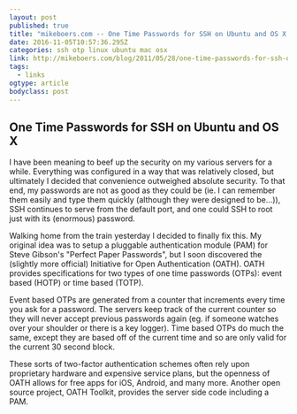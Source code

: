 ```yaml
---
layout: post
published: true
title: "mikeboers.com -- One Time Passwords for SSH on Ubuntu and OS X "
date: 2016-11-05T10:57:36.295Z
categories: ssh otp linux ubuntu mac osx
link: http://mikeboers.com/blog/2011/05/28/one-time-passwords-for-ssh-on-ubuntu-and-os-x
tags:
  - links
ogtype: article
bodyclass: post
---
```


## One Time Passwords for SSH on Ubuntu and OS X
I have been meaning to beef up the security on my various servers for a while. Everything was configured in a way that was relatively closed, but ultimately I decided that convenience outweighed absolute security. To that end, my passwords are not as good as they could be (ie. I can remember them easily and type them quickly (although they were designed to be...)), SSH continues to serve from the default port, and one could SSH to root just with its (enormous) password.

Walking home from the train yesterday I decided to finally fix this. My original idea was to setup a pluggable authentication module (PAM) for Steve Gibson's "Perfect Paper Passwords", but I soon discovered the (slightly more official) Initiative for Open Authentication (OATH). OATH provides specifications for two types of one time passwords (OTPs): event based (HOTP) or time based (TOTP).

Event based OTPs are generated from a counter that increments every time you ask for a password. The servers keep track of the current counter so they will never accept previous passwords again (eg. if someone watches over your shoulder or there is a key logger). Time based OTPs do much the same, except they are based off of the current time and so are only valid for the current 30 second block.

These sorts of two-factor authentication schemes often rely upon proprietary hardware and expensive service plans, but the openness of OATH allows for free apps for iOS, Android, and many more. Another open source project, OATH Toolkit, provides the server side code including a PAM.
